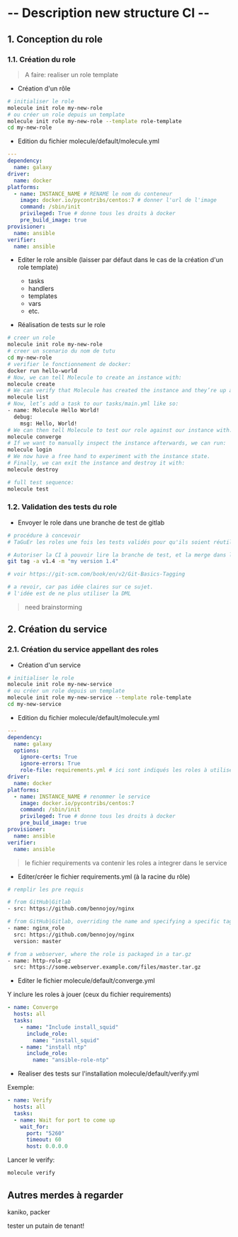 # -- Description new structure CI --

## 1. Conception du role

### 1.1. Création du role

> A faire: realiser un role template

- Création d'un rôle

```bash
# initialiser le role
molecule init role my-new-role
# ou créer un role depuis un template
molecule init role my-new-role --template role-template
cd my-new-role
```

- Edition du fichier molecule/default/molecule.yml

```yml
---
dependency:
  name: galaxy
driver:
  name: docker
platforms:
  - name: INSTANCE_NAME # RENAME le nom du conteneur
    image: docker.io/pycontribs/centos:7 # donner l'url de l'image
    command: /sbin/init
    privileged: True # donne tous les droits à docker
    pre_build_image: true
provisioner:
  name: ansible
verifier:
  name: ansible
```

- Editer le role ansible (laisser par défaut dans le cas de la création d'un role template)
  - tasks
  - handlers
  - templates
  - vars
  - etc.

- Réalisation de tests sur le role

```bash
# creer un role
molecule init role my-new-role
# creer un scenario du nom de tutu
cd my-new-role
# verifier le fonctionnement de docker:
docker run hello-world  
# Now, we can tell Molecule to create an instance with:
molecule create
# We can verify that Molecule has created the instance and they’re up and running with:
molecule list
# Now, let’s add a task to our tasks/main.yml like so:
- name: Molecule Hello World!
  debug:
    msg: Hello, World!
# We can then tell Molecule to test our role against our instance with:
molecule converge
# If we want to manually inspect the instance afterwards, we can run:
molecule login
# We now have a free hand to experiment with the instance state.
# Finally, we can exit the instance and destroy it with:
molecule destroy

# full test sequence:
molecule test
```

### 1.2. Validation des tests du role

- Envoyer le role dans une branche de test de gitlab

```bash
# procédure à concevoir
# TaGuEr les roles une fois les tests validés pour qu'ils soient réutilisables

# Autoriser la CI à pouvoir lire la branche de test, et la merge dans le master avec un TAG
git tag -a v1.4 -m "my version 1.4"

# voir https://git-scm.com/book/en/v2/Git-Basics-Tagging

# a revoir, car pas idée claires sur ce sujet.
# l'idée est de ne plus utiliser la DML
```

> need brainstorming

## 2. Création du service

### 2.1. Création du service appellant des roles

- Création d'un service

```bash
# initialiser le role
molecule init role my-new-service
# ou créer un role depuis un template
molecule init role my-new-service --template role-template
cd my-new-service
```

- Edition du fichier molecule/default/molecule.yml

```yml
---
dependency:
  name: galaxy
  options:
    ignore-certs: True
    ignore-errors: True
    role-file: requirements.yml # ici sont indiqués les roles à utiliser
driver:
  name: docker
platforms:
  - name: INSTANCE_NAME # renommer le service
    image: docker.io/pycontribs/centos:7
    command: /sbin/init
    privileged: True # donne tous les droits à docker
    pre_build_image: true
provisioner:
  name: ansible
verifier:
  name: ansible
```

> le fichier requirements va contenir les roles a integrer dans le service

- Editer/créer le fichier requirements.yml (à la racine du rôle)

```bash
# remplir les pre requis

# from GitHub|Gitlab
- src: https://github.com/bennojoy/nginx

# from GitHub|Gitlab, overriding the name and specifying a specific tag
- name: nginx_role
  src: https://github.com/bennojoy/nginx
  version: master

# from a webserver, where the role is packaged in a tar.gz
- name: http-role-gz
  src: https://some.webserver.example.com/files/master.tar.gz
```

- Editer le fichier molecule/default/converge.yml

Y inclure les roles à jouer (ceux du fichier requirements)

```yml
- name: Converge
  hosts: all
  tasks:
    - name: "Include install_squid"
      include_role:
        name: "install_squid"
    - name: "install ntp"
      include_role:
        name: "ansible-role-ntp"
```

- Realiser des tests sur l'installation molecule/default/verify.yml

Exemple:

```yml
- name: Verify
  hosts: all
  tasks:
  - name: Wait for port to come up
    wait_for:
      port: "5260"
      timeout: 60
      host: 0.0.0.0
```

Lancer le verify:

```bash
molecule verify
```

## Autres merdes à regarder

kaniko, packer

tester un putain de tenant!

